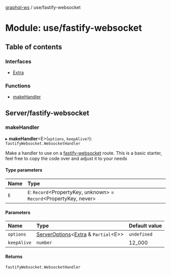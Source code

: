 [graphql-ws](../README.md) / use/fastify-websocket

# Module: use/fastify-websocket

## Table of contents

### Interfaces

- [Extra](../interfaces/use_fastify_websocket.extra.md)

### Functions

- [makeHandler](use_fastify_websocket.md#makehandler)

## Server/fastify-websocket

### makeHandler

▸ **makeHandler**<E\>(`options`, `keepAlive?`): `fastifyWebsocket.WebsocketHandler`

Make a handler to use on a [fastify-websocket](https://github.com/fastify/fastify-websocket) route.
This is a basic starter, feel free to copy the code over and adjust it to your needs

#### Type parameters

| Name | Type |
| :------ | :------ |
| `E` | `E`: `Record`<PropertyKey, unknown\> = `Record`<PropertyKey, never\> |

#### Parameters

| Name | Type | Default value |
| :------ | :------ | :------ |
| `options` | [ServerOptions](../interfaces/server.serveroptions.md)<[Extra](../interfaces/use_fastify_websocket.extra.md) & `Partial`<E\>\> | `undefined` |
| `keepAlive` | `number` | 12\_000 |

#### Returns

`fastifyWebsocket.WebsocketHandler`
